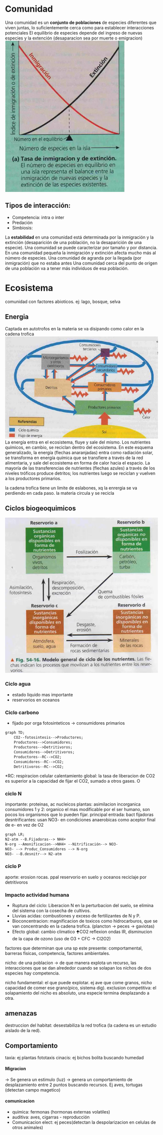 # Comunidad
Una comunidad es un **conjunto de poblaciones** de especies diferentes que viven juntas, lo suficientemente cerca como para establecer interacciones potenciales 
El equilibrio de especies depende del ingreso de nuevas especies y la extención (desaparacion sea por muerte o emigracion)
![equilibrio-comunidad](attachments/equilibrio-comunidad.png)
## Tipos de interacción:
- Competencia: intra o inter
- Predación
- Simbiosis: 

La **estabilidad** en una comunidad está determinada por la inmigración y la extinción (desaparición de una población, no la desaparición de una especie).
Una comunidad se puede caracterizar por tamaño y por distancia. En una comunidad pequeña la inmigración y extinción afecta mucho más al número de especies.
Una comunidad de agranda por la llegada (por inmigración) que no estaba antes
Una comunidad cerca del punto de origen de una población va a tener más individuos de esa población.

# Ecosistema
comunidad con factores abioticos. ej: lago, bosque, selva
## Energia
Captada en autotrofos en la materia se va disipando como calor en la cadena trofica
![54.2-energiaecosistema](attachments/54.2-energiaecosistema.png)
La energía entra en el ecosistema, fluye y sale del mismo. Los nutrientes químicos, en cambio, se reciclan dentro del ecosistema. En este esquema generalizado, la energía (flechas anaranjadas) entra como radiación solar, se transforma en energía química que se transfiere a través de la red alimentaria, y sale del ecosistema en forma de calor hacia el espacio. La mayoría de las transferencias de nutrientes (flechas azules) a través de los niveles tróficos produce detritos; los nutrientes luego se reciclan y vuelven a los productores primarios. 

la cadena trofica tiene un limite de eslabones, xq la enrergia se va perdiendo en cada paso. la materia circula y se recicla

## Ciclos biogeoquimicos
![500](attachments/54.16-ciclos-biogeoquimicos.png)
### Ciclo agua
- estado liquido mas importante
- reservorios en oceanos
### Ciclo carbono
- fijado por orga fotosinteticos -> consumidores primarios
```mermaid
graph TD;
    CO2--fotosintesis-->Productores;
    Productores-->Consumidores;
    Productores-->Detritivoros;
    Consumidores-->Detritivoros;
    Productores--RC-->CO2;
	Consumidores--RC-->CO2;
	Detritivoros--RC-->CO2;
```
\*RC: respiracion celular
calentamiento global: la tasa de liberacion de CO2 es superior a la capacidad de fijar el CO2, sumado a otros gases. O
### ciclo N
importante: proteinas, ac nucleicos 
plantas: asimilacion incorganica
	consumidores 1 y 2: organico
el mas modificable por el ser humano, son pocos los organismos que lo pueden fijar.
principal entrada: bact fijadoras
desntrificantes: usan NO3- en condiciones anaerobicas como aceptor final de e- en vez de O2
```mermaid
graph LR;
N2-atm --B.Fijadoras--> NH4+
N-org --Amonificacion-->NH4+ --Nitrificación--> NO3-
NO3- --> Produc_Consumidores --> N-org
NO3- --B.desnitr--> N2-atm
```
### ciclo P
aporte: erosion rocas. ppal reservorio en suelo y oceanos 
reciclaje por detritivoros

### Impacto actividad humana
- Ruptura del ciclo: Liberacion N en la perturbacion del suelo, se elimina del sistema con la cosecha de cultivos.
- Lluvias acidas: combustiones y exceso de fertilizantes de N y P.
- Bioconcentracion: magnificacion de toxicos como hidrocarburos, que se van concentrando en la cadena trofica. (plancton -> peces -> gaviotas)
- Efecto global: cambio climatico 🠉CO2 reflexion ondas IR, disminucion de la capa de ozono (uso de O3 + CFC -> Cl2O2)

factores que determinan que una sp este presente: comportamental, barreras fisicas, competencia, factores ambientales.

nicho: de una poblacion -> de que manera explota un recurso, las interacciones que se dan alrededor
cuando se solapan los nichos de dos especies hay competencia.

nicho fundamental: el que puede explotar. ej ave que come granos, nicho capacidad de comer ese grano(pico, sistema dig).
exclusion competitiva: el solapamiento del nicho es absoluto, una especie termina desplazando a otra. 



## amenazas
destruccion del habitat: desestabiliza la red trofica (la cadena es un estudio aislado de la red).

## Comportamiento
taxia: ej plantas fototaxis
cinacis: ej bichos bolita buscando humedad

#### Migracion
-> Se genera un estimulo (luz) -> genera un comportamiento de desplazamiento entre 2 puntos buscando recursos. Ej aves, tortugas (detectan campo magetico)

#### comunicacion
- quimica: fermonas (hormonas externas volatiles)
- auditiva: aves, cigarras - reproducción
- Comunicacion elect: ej peces(detectan la despolarizacion en celulas de otros animales) 

